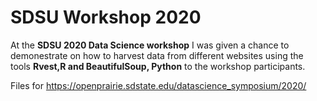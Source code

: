 # SDSU Workshop 2020
At the **SDSU 2020 Data Science workshop** I was given a chance to  demonestrate on how to harvest data from different websites using the tools **Rvest,R and BeautifulSoup, Python** to the workshop participants.


Files for https://openprairie.sdstate.edu/datascience_symposium/2020/
